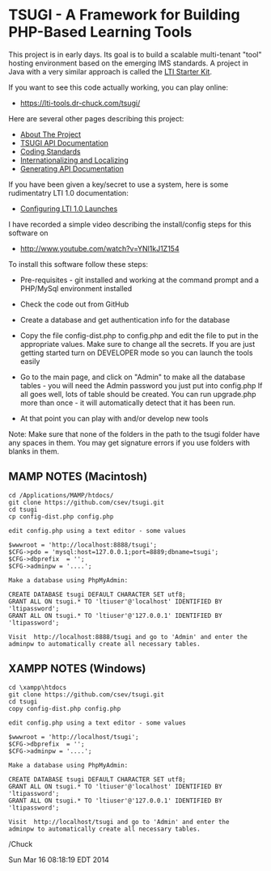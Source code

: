 TSUGI - A Framework for Building PHP-Based Learning Tools
=========================================================

This project is in early days.  Its goal is to build a scalable
multi-tenant "tool" hosting environment based on the emerging IMS
standards.  A project in Java with a very similar approach is called
the [LTI Starter Kit](https://github.com/azeckoski/lti_starter).

If you want to see this code actually working, you can play online:

* https://lti-tools.dr-chuck.com/tsugi/

Here are several other pages describing this project:

* [About The Project](docs/ABOUT.md)
* [TSUGI API Documentation](http://do1.dr-chuck.com/tsugi/phpdoc/)
* [Coding Standards](docs/CODING.md)
* [Internationalizing and Localizing](docs/I18N.md)
* [Generating API Documentation](docs/PHPDOC.md)

If you have been given a key/secret to use a system, here
is some rudimentatry LTI 1.0 documentation:

* [Configuring LTI 1.0 Launches](docs/LAUNCHING.md)

I have recorded a simple video describing the install/config steps
for this software on

* http://www.youtube.com/watch?v=YNl1kJ1Z154

To install this software follow these steps:

* Pre-requisites - git installed and working at the command prompt
and a PHP/MySql environment installed

* Check the code out from GitHub

* Create a database and get authentication info for the database

* Copy the file config-dist.php to config.php and edit the file
to put in the appropriate values.  Make sure to change all the secrets.
If you are just getting started turn on DEVELOPER mode so you can launch
the tools easily

* Go to the main page, and click on "Admin" to make all the database
tables - you will need the Admin password you just put into config.php
If all goes well, lots of table should be created.  You can run upgrade.php
more than once - it will automatically detect that it has been run.

* At that point you can play with and/or develop new tools

Note: Make sure that none of the folders in the path to the tsugi
folder have any spaces in them.  You may get signature errors
if you use folders with blanks in them.

MAMP NOTES (Macintosh)
----------------------

    cd /Applications/MAMP/htdocs/
    git clone https://github.com/csev/tsugi.git
    cd tsugi
    cp config-dist.php config.php

    edit config.php using a text editor - some values

    $wwwroot = 'http://localhost:8888/tsugi';
    $CFG->pdo = 'mysql:host=127.0.0.1;port=8889;dbname=tsugi';
    $CFG->dbprefix  = '';
    $CFG->adminpw = '....';

    Make a database using PhpMyAdmin:

    CREATE DATABASE tsugi DEFAULT CHARACTER SET utf8;
    GRANT ALL ON tsugi.* TO 'ltiuser'@'localhost' IDENTIFIED BY 'ltipassword';
    GRANT ALL ON tsugi.* TO 'ltiuser'@'127.0.0.1' IDENTIFIED BY 'ltipassword';

    Visit  http://localhost:8888/tsugi and go to 'Admin' and enter the
    adminpw to automatically create all necessary tables.

XAMPP NOTES (Windows)
---------------------

    cd \xampp\htdocs
    git clone https://github.com/csev/tsugi.git
    cd tsugi
    copy config-dist.php config.php

    edit config.php using a text editor - some values

    $wwwroot = 'http://localhost/tsugi';
    $CFG->dbprefix  = '';
    $CFG->adminpw = '....';

    Make a database using PhpMyAdmin:

    CREATE DATABASE tsugi DEFAULT CHARACTER SET utf8;
    GRANT ALL ON tsugi.* TO 'ltiuser'@'localhost' IDENTIFIED BY 'ltipassword';
    GRANT ALL ON tsugi.* TO 'ltiuser'@'127.0.0.1' IDENTIFIED BY 'ltipassword';

    Visit  http://localhost/tsugi and go to 'Admin' and enter the
    adminpw to automatically create all necessary tables.

/Chuck

Sun Mar 16 08:18:19 EDT 2014

